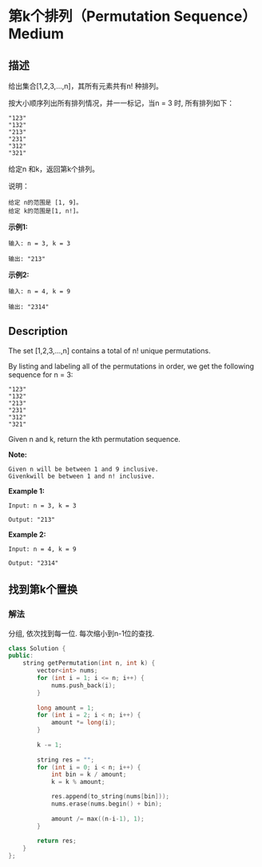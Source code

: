 # 第k个排列（Permutation Sequence）Medium
## 描述
给出集合[1,2,3,&hellip;,n]，其所有元素共有n! 种排列。

按大小顺序列出所有排列情况，并一一标记，当n = 3 时, 所有排列如下：


	"123"
	"132"
	"213"
	"231"
	"312"
	"321"


给定n 和k，返回第k个排列。

说明：


	给定 n的范围是 [1, 9]。
	给定 k的范围是[1, n!]。


**示例1:**
```
输入: n = 3, k = 3

输出: "213"
```


**示例2:**
```
输入: n = 4, k = 9

输出: "2314"
```

## Description
The set [1,2,3,...,n] contains a total of n! unique permutations.

By listing and labeling all of the permutations in order, we get the following sequence for n = 3:


	"123"
	"132"
	"213"
	"231"
	"312"
	"321"


Given n and k, return the kth permutation sequence.

**Note:**



	Given n will be between 1 and 9 inclusive.
	Givenkwill be between 1 and n! inclusive.


**Example 1:**
```
Input: n = 3, k = 3

Output: "213"
```


**Example 2:**
```
Input: n = 4, k = 9

Output: "2314"
```



## 找到第k个置换
### 解法
分组, 依次找到每一位. 每次缩小到n-1位的查找.
```c++
class Solution {
public:
    string getPermutation(int n, int k) {
        vector<int> nums;
        for (int i = 1; i <= n; i++) {
            nums.push_back(i);
        }
        
        long amount = 1;
        for (int i = 2; i < n; i++) {
            amount *= long(i);
        }
        
        k -= 1;
        
        string res = "";
        for (int i = 0; i < n; i++) {
            int bin = k / amount;
            k = k % amount;

            res.append(to_string(nums[bin]));
            nums.erase(nums.begin() + bin);
            
            amount /= max((n-i-1), 1);
        }
        
        return res;
    }
};
```